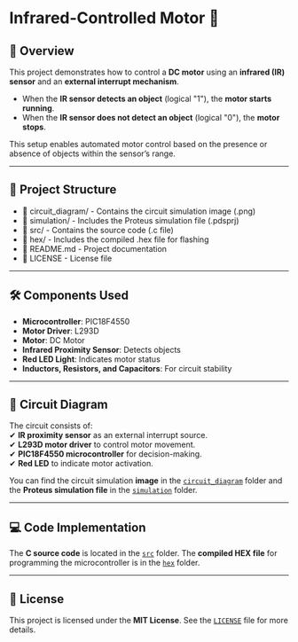 # Infrared-Controlled Motor 🚀  

## 📜 Overview  
This project demonstrates how to control a **DC motor** using an **infrared (IR) sensor** and an **external interrupt mechanism**.  

- When the **IR sensor detects an object** (logical "1"), the **motor starts running**.  
- When the **IR sensor does not detect an object** (logical "0"), the **motor stops**.  

This setup enables automated motor control based on the presence or absence of objects within the sensor’s range.  

---

## 📂 Project Structure  
- 📁 circuit_diagram/ - Contains the circuit simulation image (.png)
- 📁 simulation/ - Includes the Proteus simulation file (.pdsprj)
- 📁 src/ - Contains the source code (.c file)
- 📁 hex/ - Includes the compiled .hex file for flashing
- 📁 README.md - Project documentation
- 📁 LICENSE - License file

---

## 🛠 Components Used  
- **Microcontroller**: PIC18F4550  
- **Motor Driver**: L293D  
- **Motor**: DC Motor  
- **Infrared Proximity Sensor**: Detects objects  
- **Red LED Light**: Indicates motor status  
- **Inductors, Resistors, and Capacitors**: For circuit stability  

---

## 🔌 Circuit Diagram  
The circuit consists of:  
✔ **IR proximity sensor** as an external interrupt source.  
✔ **L293D motor driver** to control motor movement.  
✔ **PIC18F4550 microcontroller** for decision-making.  
✔ **Red LED** to indicate motor activation.  

You can find the circuit simulation **image** in the [`circuit_diagram`](circuit_diagram/) folder and the **Proteus simulation file** in the [`simulation`](simulation/) folder.  

---

## 💻 Code Implementation  
The **C source code** is located in the [`src`](src/) folder. The **compiled HEX file** for programming the microcontroller is in the [`hex`](hex/) folder.  

---

## 📜 License  
This project is licensed under the **MIT License**. See the [`LICENSE`](LICENSE) file for more details.  
